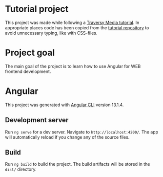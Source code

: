 # Tutorial project

This project was made while following a [Traversy Media tutorial](https://www.youtube.com/watch?v=3dHNOWTI7H8). In appropriate places code has been copied from the [tutorial repository](https://github.com/bradtraversy/angular-crash-2021) to avoid unnecessary typing, like with CSS-files.

# Project goal

The main goal of the project is to learn how to use Angular for WEB frontend development.

# Angular

This project was generated with [Angular CLI](https://github.com/angular/angular-cli) version 13.1.4.

## Development server

Run `ng serve` for a dev server. Navigate to `http://localhost:4200/`. The app will automatically reload if you change any of the source files.

## Build

Run `ng build` to build the project. The build artifacts will be stored in the `dist/` directory.

